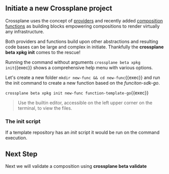 ## Initiate a new Crossplane project

Crossplane uses the concept of
[providers](https://docs.crossplane.io/latest/concepts/providers/) and recently
added [composition
functions](https://docs.crossplane.io/latest/concepts/composition-functions/) as
building blocks empowering compositions to render virtually any infrastructure.

Both providers and functions build upon other abstractions and resulting code
bases can be large and complex in initiate. Thankfully the **crossplane beta xpkg init** comes to the rescue!

Running the command without arguments `crossplane beta xpkg init`{{exec}} shows a comprehensive help menu with various options.

Let's create a new folder `mkdir new-func && cd new-func`{{exec}} and run the
init command to create a new function based on the _funciton-sdk-go_.

`crossplane beta xpkg init new-func function-template-go`{{exec}}

> Use the builtin editor, accessible on the left upper corner on the terminal,
> to view the files.

### The init script

If a template repository has an _init_ script it would be run on the command
execution.
<!-- TODO:(piotr1215) add this when implemented --> 

## Next Step

Next we will validate a composition using **crossplane beta validate**
